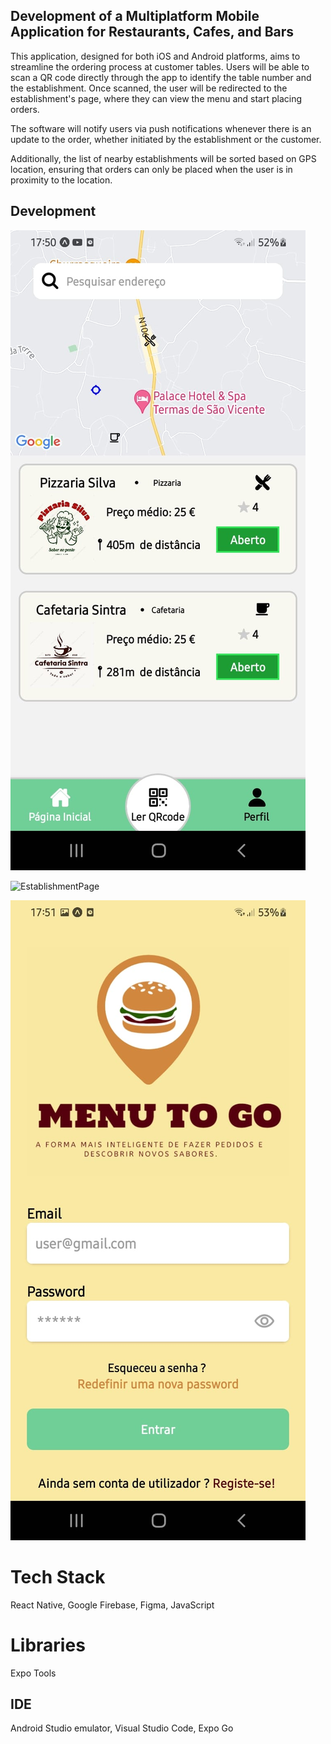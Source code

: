 ## Development of a Multiplatform Mobile Application for Restaurants, Cafes, and Bars

This application, designed for both iOS and Android platforms, aims to streamline the ordering process at customer tables. 
Users will be able to scan a QR code directly through the app to identify the table number and the establishment.
Once scanned, the user will be redirected to the establishment's page, where they can view the menu and start placing orders.

The software will notify users via push notifications whenever there is an update to the order, whether initiated by the establishment or the customer.

Additionally, the list of nearby establishments will be sorted based on GPS location, ensuring that orders can only be placed when the user is in proximity to the location.

## Development
![initialPageUser](screenshotsWorkDevelopment/PaginaInicialUtilizador.jpg)

![EstablishmentPage](screenshotsWorkDevelopment/PaginaEstabelecimento.jpg)

![LoginPage](screenshotsWorkDevelopment/PaginaLogin.jpg)

# Tech Stack 
React Native, Google Firebase, Figma, JavaScript

# Libraries
Expo Tools 

## IDE
Android Studio emulator, Visual Studio Code, Expo Go
